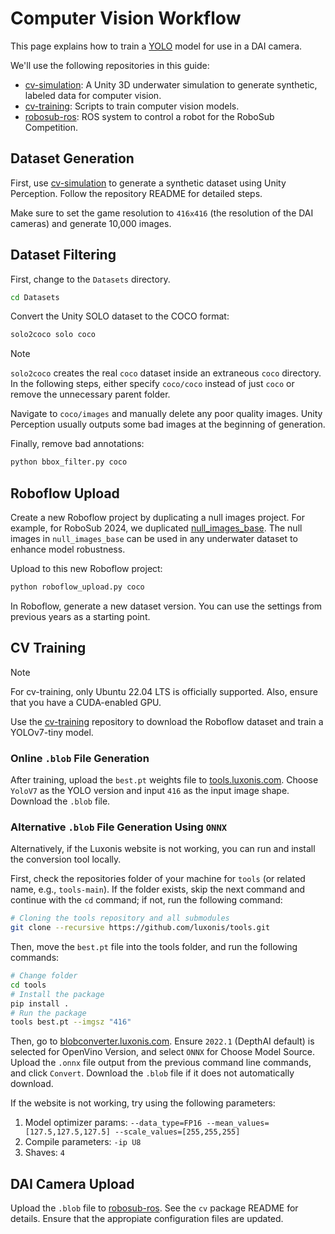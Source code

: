 # Computer Vision Workflow
This page explains how to train a [YOLO](https://doi.org/10.48550/arXiv.1506.02640) model for use in a DAI camera.

We'll use the following repositories in this guide:
- [cv-simulation](https://github.com/DukeRobotics/cv-simulation/tree/main): A Unity 3D underwater simulation to generate synthetic, labeled data for computer vision.
- [cv-training](https://github.com/DukeRobotics/cv-training): Scripts to train computer vision models.
- [robosub-ros](https://github.com/DukeRobotics/robosub-ros): ROS system to control a robot for the RoboSub Competition.

## Dataset Generation
First, use [cv-simulation](https://github.com/DukeRobotics/cv-simulation/tree/main) to generate a synthetic dataset using Unity Perception. Follow the repository README for detailed steps.

Make sure to set the game resolution to `416x416` (the resolution of the DAI cameras) and generate 10,000 images.

## Dataset Filtering
First, change to the `Datasets` directory.
```bash
cd Datasets
```

Convert the Unity SOLO dataset to the COCO format:
```bash
solo2coco solo coco
```
> [!NOTE]
> `solo2coco` creates the real `coco` dataset inside an extraneous `coco` directory. In the following steps, either specify `coco/coco` instead of just `coco` or remove the unnecessary parent folder.

Navigate to `coco/images` and manually delete any poor quality images. Unity Perception usually outputs some bad images at the beginning of generation.

Finally, remove bad annotations:
```bash
python bbox_filter.py coco
```

## Roboflow Upload
Create a new Roboflow project by duplicating a null images project. For example, for RoboSub 2024, we duplicated [null_images_base](https://universe.roboflow.com/duke-robotics-club-2024/null_images_base). The null images in `null_images_base` can be used in any underwater dataset to enhance model robustness.

Upload to this new Roboflow project:
```bash
python roboflow_upload.py coco
```

In Roboflow, generate a new dataset version. You can use the settings from previous years as a starting point.

## CV Training
> [!NOTE]
> For cv-training, only Ubuntu 22.04 LTS is officially supported. Also, ensure that you have a CUDA-enabled GPU.

Use the [cv-training](https://github.com/DukeRobotics/cv-training) repository to download the Roboflow dataset and train a YOLOv7-tiny model.

### Online `.blob` File Generation

After training, upload the `best.pt` weights file to [tools.luxonis.com](https://tools.luxonis.com). Choose `YoloV7` as the YOLO version and input `416` as the input image shape. Download the `.blob` file.

### Alternative `.blob` File Generation Using `ONNX`

Alternatively, if the Luxonis website is not working, you can run and install the conversion tool locally.


First, check the repositories folder of your machine for `tools` (or related name, e.g., `tools-main`). If the folder exists, skip the next command and continue with the `cd` command; if not, run the following command:

```bash
# Cloning the tools repository and all submodules
git clone --recursive https://github.com/luxonis/tools.git
```

Then, move the `best.pt` file into the tools folder, and run the following commands:
```bash
# Change folder
cd tools
# Install the package 
pip install .
# Run the package 
tools best.pt --imgsz "416"
```

Then, go to [blobconverter.luxonis.com](https://blobconverter.luxonis.com). Ensure `2022.1` (DepthAI default) is selected for OpenVino Version, and select `ONNX` for Choose Model Source. Upload the `.onnx` file output from the previous command line commands, and click `Convert`. Download the `.blob` file if it does not automatically download.

If the website is not working, try using the following parameters:
1. Model optimizer params: `--data_type=FP16 --mean_values=[127.5,127.5,127.5] --scale_values=[255,255,255]`
2. Compile parameters: `-ip U8`
3. Shaves: `4`


## DAI Camera Upload
Upload the `.blob` file to [robosub-ros](https://github.com/DukeRobotics/robosub-ros). See the `cv` package README for details. Ensure that the appropiate configuration files are updated.
